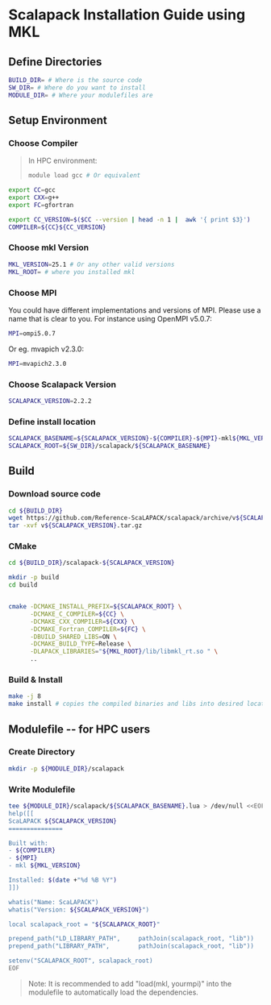 # Scalapack Installation Guide using MKL

## Define Directories
```bash
BUILD_DIR= # Where is the source code
SW_DIR= # Where do you want to install
MODULE_DIR= # Where your modulefiles are
```

## Setup Environment
### Choose Compiler
>In HPC environment:
>```bash
>module load gcc # Or equivalent
>```

```bash
export CC=gcc
export CXX=g++
export FC=gfortran

export CC_VERSION=$($CC --version | head -n 1 |  awk '{ print $3}')
COMPILER=${CC}${CC_VERSION}
```

### Choose mkl Version 
```bash
MKL_VERSION=25.1 # Or any other valid versions
MKL_ROOT= # where you installed mkl
```

### Choose MPI
You could have different implementations and versions of MPI. Please use a name that is clear to you. For instance using OpenMPI v5.0.7:
```bash
MPI=ompi5.0.7
```
Or eg. mvapich v2.3.0:
```bash
MPI=mvapich2.3.0
```

### Choose Scalapack Version
```bash
SCALAPACK_VERSION=2.2.2
```

### Define install location
```bash
SCALAPACK_BASENAME=${SCALAPACK_VERSION}-${COMPILER}-${MPI}-mkl${MKL_VERSION}
SCALAPACK_ROOT=${SW_DIR}/scalapack/${SCALAPACK_BASENAME}
```

## Build
### Download source code
```bash
cd ${BUILD_DIR}
wget https://github.com/Reference-ScaLAPACK/scalapack/archive/v${SCALAPACK_VERSION}.tar.gz
tar -xvf v${SCALAPACK_VERSION}.tar.gz
```

### CMake
```bash
cd ${BUILD_DIR}/scalapack-${SCALAPACK_VERSION}

mkdir -p build
cd build       


cmake -DCMAKE_INSTALL_PREFIX=${SCALAPACK_ROOT} \
      -DCMAKE_C_COMPILER=${CC} \
      -DCMAKE_CXX_COMPILER=${CXX} \
      -DCMAKE_Fortran_COMPILER=${FC} \
      -DBUILD_SHARED_LIBS=ON \
      -DCMAKE_BUILD_TYPE=Release \
      -DLAPACK_LIBRARIES="${MKL_ROOT}/lib/libmkl_rt.so " \
      ..
```

### Build & Install
```bash
make -j 8
make install # copies the compiled binaries and libs into desired location
```


## Modulefile -- for HPC users

### Create Directory
```bash
mkdir -p ${MODULE_DIR}/scalapack
```

### Write Modulefile
```bash
tee ${MODULE_DIR}/scalapack/${SCALAPACK_BASENAME}.lua > /dev/null <<EOF
help([[
ScaLAPACK ${SCALAPACK_VERSION}
===============

Built with:
- ${COMPILER}
- ${MPI}
- mkl ${MKL_VERSION}

Installed: $(date +"%d %B %Y")
]])

whatis("Name: ScaLAPACK")
whatis("Version: ${SCALAPACK_VERSION}")

local scalapack_root = "${SCALAPACK_ROOT}"

prepend_path("LD_LIBRARY_PATH",     pathJoin(scalapack_root, "lib"))
prepend_path("LIBRARY_PATH",        pathJoin(scalapack_root, "lib"))

setenv("SCALAPACK_ROOT", scalapack_root)
EOF
```

>Note: It is recommended to add "load(mkl, yourmpi)" into the modulefile to automatically load the dependencies.